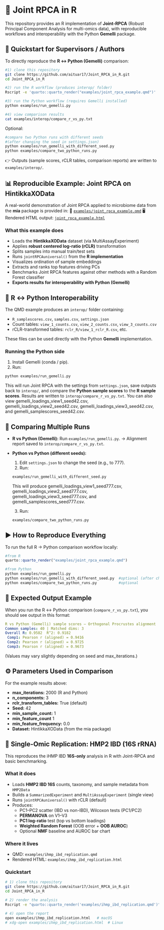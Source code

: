 # 📐 Joint RPCA in R
This repository provides an R implementation of **Joint-RPCA** (Robust Principal Component Analysis for multi-omics data), with reproducible workflows and interoperability with the Python **Gemelli** package.

## 🚀 Quickstart for Supervisors / Authors
To directly reproduce the **R ↔ Python (Gemelli)** comparison:
```bash
#1) clone this repository
git clone https://github.com/aituar17/Joint_RPCA_in_R.git
cd Joint_RPCA_in_R

#2) run the R workflow (produces interop/ folder)
Rscript -e 'quarto::quarto_render("examples/joint_rpca_example.qmd")'

#3) run the Python workflow (requires Gemelli installed)
python examples/run_gemelli.py

#4) view comparison results
cat examples/interop/compare_r_vs_py.txt
```

Optional:
```bash
#compare two Python runs with different seeds
#(after changing the seed in settings.json)
python examples/run_gemelli_with_different_seed.py
python examples/compare_two_python_runs.py
```

👉 Outputs (sample scores, rCLR tables, comparison reports) are written to `examples/interop/`.

## 📊 Reproducible Example: Joint RPCA on HintikkaXOData

A real-world demonstration of Joint RPCA applied to microbiome data from the **mia** package is provided in:
📄 [`examples/joint_rpca_example.qmd`](https://github.com/aituar17/Joint_RPCA_in_R/blob/main/examples/joint_rpca_example.qmd)
🖥️ Rendered HTML output: [`joint_rpca_example.html`](https://github.com/aituar17/Joint_RPCA_in_R/blob/main/examples/joint_rpca_example.html)

### What this example does
- Loads the **HintikkaXOData** dataset (via MultiAssayExperiment)
- Applies **robust centered log-ratio (rCLR)** transformation
- Splits samples into manual train/test sets
- Runs `jointRPCAuniversal()` from the **R implementation**
- Visualizes ordination of sample embeddings
- Extracts and ranks top features driving PCs
- Benchmarks Joint RPCA features against other methods with a Random Forest classifier
- **Exports results for interoperability with Python (Gemelli)**

## 🔄 R ↔ Python Interoperability
The QMD example produces an `interop/` folder containing:
- `R_samplescores.csv`, `samples.csv`, `settings.json`
- Count tables: `view_1_counts.csv`, `view_2_counts.csv`, `view_3_counts.csv`
- rCLR-transformed tables: `rclr_R/view_1_rclr_R.csv`, etc.

These files can be used directly with the Python **Gemelli** implementation.

### Running the Python side
1. Install Gemelli (conda / pip).
2. Run:
```bash
python examples/run_gemelli.py
```

This will run Joint RPCA with the settings from `settings.json`, save outputs back to `interop/`, and compare the **Python sample scores** to the **R sample scores**.
Results are written to `interop/compare_r_vs_py.txt`. You can also view gemelli_loadings_view1_seed42.csv, gemelli_loadings_view2_seed42.csv, gemelli_loadings_view3_seed42.csv, and gemelli_samplescores_seed42.csv.

## 🧪 Comparing Multiple Runs
- **R vs Python (Gemelli):**
    Run `examples/run_gemelli.py`.
    → Alignment report saved to `interop/compare_r_vs_py.txt`.
- **Python vs Python (different seeds):**
    1. Edit `settings.json` to change the seed (e.g., to 777).
    2. Run:
    ```bash
    examples/run_gemelli_with_different_seed.py
    ```

    This will produce gemelli_loadings_view1_seed777.csv, gemelli_loadings_view2_seed777.csv, gemelli_loadings_view3_seed777.csv, and gemelli_samplescores_seed777.csv.

    3. Run:
    ```bash
    examples/compare_two_python_runs.py
    ```

## ▶️ How to Reproduce Everything
To run the full R → Python comparison workflow locally:
```r
#from R
quarto::quarto_render("examples/joint_rpca_example.qmd")
```

```bash
#from Python
python examples/run_gemelli.py
python examples/run_gemelli_with_different_seed.py  #optional (after changing the seed in settings.json)
python examples/compare_two_python_runs.py          #optional
```

## 📑 Expected Output Example
When you run the R ↔ Python comparison (`compare_r_vs_py.txt`), you should see output in this format:
```yaml
R vs Python (Gemelli) sample scores — Orthogonal Procrustes alignment
Common samples: 40 | Matched dims: 3
Overall R: 0.9582  R^2: 0.9182
 Comp1: Pearson r (aligned) = 0.9416
 Comp2: Pearson r (aligned) = 0.9725
 Comp3: Pearson r (aligned) = 0.9673
```
(Values may vary slightly depending on seed and max_iterations.)

## ⚙️ Parameters Used in Comparison
For the example results above:
- **max_iterations:** 2000 (R and Python)
- **n_components:** 3
- **rclr_transform_tables:** True (default)
- **Seed:** 42
- **min_sample_count:** 1
- **min_feature_count** 1
- **min_feature_frequency:** 0.0
- **Dataset:** HintikkaXOData (from the mia package)

## 🧬 Single-Omic Replication: HMP2 IBD (16S rRNA)

This reproduces the iHMP IBD **16S-only** analysis in R with Joint-RPCA and basic benchmarking.

### What it does
- Loads **HMP2 IBD 16S** counts, taxonomy, and sample metadata from `HMP2Data`
- Builds a `SummarizedExperiment` and `MultiAssayExperiment` (single view)
- Runs `jointRPCAuniversal()` with rCLR (default)  
- Produces:
  - PC1–PC2 scatter (IBD vs non-IBD), Wilcoxon tests (PC1/PC2)
  - **PERMANOVA** on V1–V3
  - **PC1 log-ratio** test (top vs bottom loadings)
  - **Weighted Random Forest** (OOB error + **OOB AUROC**)
  - Optional **NMF** baseline and AUROC bar chart

### Where it lives
- QMD: `examples/ihmp_ibd_replication.qmd`
- Rendered HTML: `examples/ihmp_ibd_replication.html`

### Quickstart

```bash
# 1) clone this repository
git clone https://github.com/aituar17/Joint_RPCA_in_R.git
cd Joint_RPCA_in_R

# 2) render the analysis
Rscript -e "quarto::quarto_render('examples/ihmp_ibd_replication.qmd')"

# 4) open the report
open examples/ihmp_ibd_replication.html   # macOS
# xdg-open examples/ihmp_ibd_replication.html  # Linux
```

